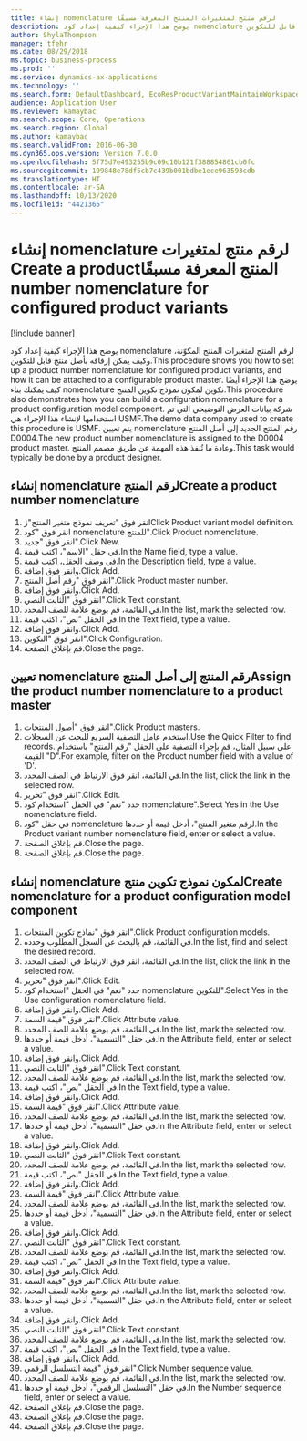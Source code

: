 ```yaml
---
title: إنشاء nomenclature لرقم منتج لمتغيرات المنتج المعرفة مسبقًا‬‏‫
description: يوضح هذا الإجراء كيفية إعداد كود nomenclature لرقم المنتج لمتغيرات المنتج المكوّنة، وكيف يمكن إرفاقه بأصل منتج قابل للتكوين.
author: ShylaThompson
manager: tfehr
ms.date: 08/29/2018
ms.topic: business-process
ms.prod: ''
ms.service: dynamics-ax-applications
ms.technology: ''
ms.search.form: DefaultDashboard, EcoResProductVariantMaintainWorkspace, EcoResNomenclature, EcoResProductListPage, EcoResProductDetails, PCProductConfigurationModelListPage, PCProductConfigurationModelDetails
audience: Application User
ms.reviewer: kamaybac
ms.search.scope: Core, Operations
ms.search.region: Global
ms.author: kamaybac
ms.search.validFrom: 2016-06-30
ms.dyn365.ops.version: Version 7.0.0
ms.openlocfilehash: 5f75d7e493255b9c09c10b121f388854861cb0fc
ms.sourcegitcommit: 199848e78df5cb7c439b001bdbe1ece963593cdb
ms.translationtype: HT
ms.contentlocale: ar-SA
ms.lasthandoff: 10/13/2020
ms.locfileid: "4421365"
---
```

# <a name="create-a-product-number-nomenclature-for-configured-product-variants"></a><span data-ttu-id="1e6b8-103">إنشاء nomenclature لرقم منتج لمتغيرات المنتج المعرفة مسبقًا‬‏‫</span><span class="sxs-lookup"><span data-stu-id="1e6b8-103">Create a product number nomenclature for configured product variants</span></span>

[!include [banner](../../includes/banner.md)]

<span data-ttu-id="1e6b8-104">يوضح هذا الإجراء كيفية إعداد كود nomenclature لرقم المنتج لمتغيرات المنتج المكوّنة، وكيف يمكن إرفاقه بأصل منتج قابل للتكوين.</span><span class="sxs-lookup"><span data-stu-id="1e6b8-104">This procedure shows you how to set up a product number nomenclature for configured product variants, and how it can be attached to a configurable product master.</span></span> <span data-ttu-id="1e6b8-105">يوضح هذا الإجراء أيضًا كيف يمكنك بناء nomenclature تكوين لمكون نموذج تكوين المنتج.</span><span class="sxs-lookup"><span data-stu-id="1e6b8-105">This procedure also demonstrates how you can build a configuration nomenclature for a product configuration model component.</span></span> <span data-ttu-id="1e6b8-106">شركة بيانات العرض التوضيحي التي تم استخدامها لإنشاء هذا الإجراء هي USMF.</span><span class="sxs-lookup"><span data-stu-id="1e6b8-106">The demo data company used to create this procedure is USMF.</span></span> <span data-ttu-id="1e6b8-107">يتم تعيين nomenclature رقم المنتج الجديد إلى أصل المنتج D0004.</span><span class="sxs-lookup"><span data-stu-id="1e6b8-107">The new product number nomenclature is assigned to the D0004 product master.</span></span> <span data-ttu-id="1e6b8-108">وعادة ما تُنفذ هذه المهمة عن طريق مصمم المنتج.</span><span class="sxs-lookup"><span data-stu-id="1e6b8-108">This task would typically be done by a product designer.</span></span>


## <a name="create-a-product-number-nomenclature"></a><span data-ttu-id="1e6b8-109">إنشاء nomenclature لرقم المنتج</span><span class="sxs-lookup"><span data-stu-id="1e6b8-109">Create a product number nomenclature</span></span>
1. <span data-ttu-id="1e6b8-110">انقر فوق "تعريف نموذج متغير المنتج"ز</span><span class="sxs-lookup"><span data-stu-id="1e6b8-110">Click Product variant model definition.</span></span>
2. <span data-ttu-id="1e6b8-111">انقر فوق "كود nomenclature للمنتج‬".</span><span class="sxs-lookup"><span data-stu-id="1e6b8-111">Click Product nomenclature.</span></span>
3. <span data-ttu-id="1e6b8-112">انقر فوق "جديد".</span><span class="sxs-lookup"><span data-stu-id="1e6b8-112">Click New.</span></span>
4. <span data-ttu-id="1e6b8-113">في حقل "الاسم"، اكتب قيمة.</span><span class="sxs-lookup"><span data-stu-id="1e6b8-113">In the Name field, type a value.</span></span>
5. <span data-ttu-id="1e6b8-114">في وصف الحقل، اكتب قيمة.</span><span class="sxs-lookup"><span data-stu-id="1e6b8-114">In the Description field, type a value.</span></span>
6. <span data-ttu-id="1e6b8-115">وانقر فوق إضافة.</span><span class="sxs-lookup"><span data-stu-id="1e6b8-115">Click Add.</span></span>
7. <span data-ttu-id="1e6b8-116">انقر فوق "رقم أصل المنتج".</span><span class="sxs-lookup"><span data-stu-id="1e6b8-116">Click Product master number.</span></span>
8. <span data-ttu-id="1e6b8-117">وانقر فوق إضافة.</span><span class="sxs-lookup"><span data-stu-id="1e6b8-117">Click Add.</span></span>
9. <span data-ttu-id="1e6b8-118">انقر فوق "الثابت النصي‬".</span><span class="sxs-lookup"><span data-stu-id="1e6b8-118">Click Text constant.</span></span>
10. <span data-ttu-id="1e6b8-119">في القائمة، قم بوضع علامة للصف المحدد.</span><span class="sxs-lookup"><span data-stu-id="1e6b8-119">In the list, mark the selected row.</span></span>
11. <span data-ttu-id="1e6b8-120">في الحقل "نص"، اكتب قيمة.</span><span class="sxs-lookup"><span data-stu-id="1e6b8-120">In the Text field, type a value.</span></span>
12. <span data-ttu-id="1e6b8-121">وانقر فوق إضافة.</span><span class="sxs-lookup"><span data-stu-id="1e6b8-121">Click Add.</span></span>
13. <span data-ttu-id="1e6b8-122">انقر فوق "التكوين".</span><span class="sxs-lookup"><span data-stu-id="1e6b8-122">Click Configuration.</span></span>
14. <span data-ttu-id="1e6b8-123">قم بإغلاق الصفحة.</span><span class="sxs-lookup"><span data-stu-id="1e6b8-123">Close the page.</span></span>

## <a name="assign-the-product-number-nomenclature-to-a-product-master"></a><span data-ttu-id="1e6b8-124">تعيين nomenclature رقم المنتج إلى أصل المنتج</span><span class="sxs-lookup"><span data-stu-id="1e6b8-124">Assign the product number nomenclature to a product master</span></span>
1. <span data-ttu-id="1e6b8-125">انقر فوق "أصول المنتجات".</span><span class="sxs-lookup"><span data-stu-id="1e6b8-125">Click Product masters.</span></span>
2. <span data-ttu-id="1e6b8-126">استخدم عامل التصفية السريع للبحث عن السجلات.</span><span class="sxs-lookup"><span data-stu-id="1e6b8-126">Use the Quick Filter to find records.</span></span> <span data-ttu-id="1e6b8-127">على سبيل المثال، قم بإجراء التصفية على الحقل "رقم المنتج" باستخدام القيمة "D".</span><span class="sxs-lookup"><span data-stu-id="1e6b8-127">For example, filter on the Product number field with a value of 'D'.</span></span>
3. <span data-ttu-id="1e6b8-128">في القائمة، انقر فوق الارتباط في الصف المحدد.</span><span class="sxs-lookup"><span data-stu-id="1e6b8-128">In the list, click the link in the selected row.</span></span>
4. <span data-ttu-id="1e6b8-129">انقر فوق "تحرير".</span><span class="sxs-lookup"><span data-stu-id="1e6b8-129">Click Edit.</span></span>
5. <span data-ttu-id="1e6b8-130">حدد "نعم" في الحقل "استخدام كود nomenclature".</span><span class="sxs-lookup"><span data-stu-id="1e6b8-130">Select Yes in the Use nomenclature field.</span></span>
6. <span data-ttu-id="1e6b8-131">في حقل "كود nomenclature لرقم متغير المنتج‬"، أدخل قيمة أو حددها.</span><span class="sxs-lookup"><span data-stu-id="1e6b8-131">In the Product variant number nomenclature field, enter or select a value.</span></span>
7. <span data-ttu-id="1e6b8-132">قم بإغلاق الصفحة.</span><span class="sxs-lookup"><span data-stu-id="1e6b8-132">Close the page.</span></span>
8. <span data-ttu-id="1e6b8-133">قم بإغلاق الصفحة.</span><span class="sxs-lookup"><span data-stu-id="1e6b8-133">Close the page.</span></span>

## <a name="create-nomenclature-for-a-product-configuration-model-component"></a><span data-ttu-id="1e6b8-134">إنشاء nomenclature لمكون نموذج تكوين منتج</span><span class="sxs-lookup"><span data-stu-id="1e6b8-134">Create nomenclature for a product configuration model component</span></span>
1. <span data-ttu-id="1e6b8-135">انقر فوق "نماذج تكوين المنتجات".</span><span class="sxs-lookup"><span data-stu-id="1e6b8-135">Click Product configuration models.</span></span>
2. <span data-ttu-id="1e6b8-136">في القائمة، قم بالبحث عن السجل المطلوب وحدده.</span><span class="sxs-lookup"><span data-stu-id="1e6b8-136">In the list, find and select the desired record.</span></span>
3. <span data-ttu-id="1e6b8-137">في القائمة، انقر فوق الارتباط في الصف المحدد.</span><span class="sxs-lookup"><span data-stu-id="1e6b8-137">In the list, click the link in the selected row.</span></span>
4. <span data-ttu-id="1e6b8-138">انقر فوق "تحرير".</span><span class="sxs-lookup"><span data-stu-id="1e6b8-138">Click Edit.</span></span>
5. <span data-ttu-id="1e6b8-139">حدد "نعم" في الحقل "استخدام كود nomenclature للتكوين‬".</span><span class="sxs-lookup"><span data-stu-id="1e6b8-139">Select Yes in the Use configuration nomenclature field.</span></span>
6. <span data-ttu-id="1e6b8-140">وانقر فوق إضافة.</span><span class="sxs-lookup"><span data-stu-id="1e6b8-140">Click Add.</span></span>
7. <span data-ttu-id="1e6b8-141">انقر فوق "قيمة السمة‬".</span><span class="sxs-lookup"><span data-stu-id="1e6b8-141">Click Attribute value.</span></span>
8. <span data-ttu-id="1e6b8-142">في القائمة، قم بوضع علامة للصف المحدد.</span><span class="sxs-lookup"><span data-stu-id="1e6b8-142">In the list, mark the selected row.</span></span>
9. <span data-ttu-id="1e6b8-143">في حقل "التسمية"، أدخل قيمة أو حددها.</span><span class="sxs-lookup"><span data-stu-id="1e6b8-143">In the Attribute field, enter or select a value.</span></span>
10. <span data-ttu-id="1e6b8-144">وانقر فوق إضافة.</span><span class="sxs-lookup"><span data-stu-id="1e6b8-144">Click Add.</span></span>
11. <span data-ttu-id="1e6b8-145">انقر فوق "الثابت النصي‬".</span><span class="sxs-lookup"><span data-stu-id="1e6b8-145">Click Text constant.</span></span>
12. <span data-ttu-id="1e6b8-146">في القائمة، قم بوضع علامة للصف المحدد.</span><span class="sxs-lookup"><span data-stu-id="1e6b8-146">In the list, mark the selected row.</span></span>
13. <span data-ttu-id="1e6b8-147">في الحقل "نص"، اكتب قيمة.</span><span class="sxs-lookup"><span data-stu-id="1e6b8-147">In the Text field, type a value.</span></span>
14. <span data-ttu-id="1e6b8-148">وانقر فوق إضافة.</span><span class="sxs-lookup"><span data-stu-id="1e6b8-148">Click Add.</span></span>
15. <span data-ttu-id="1e6b8-149">انقر فوق "قيمة السمة‬".</span><span class="sxs-lookup"><span data-stu-id="1e6b8-149">Click Attribute value.</span></span>
16. <span data-ttu-id="1e6b8-150">في القائمة، قم بوضع علامة للصف المحدد.</span><span class="sxs-lookup"><span data-stu-id="1e6b8-150">In the list, mark the selected row.</span></span>
17. <span data-ttu-id="1e6b8-151">في حقل "التسمية"، أدخل قيمة أو حددها.</span><span class="sxs-lookup"><span data-stu-id="1e6b8-151">In the Attribute field, enter or select a value.</span></span>
18. <span data-ttu-id="1e6b8-152">وانقر فوق إضافة.</span><span class="sxs-lookup"><span data-stu-id="1e6b8-152">Click Add.</span></span>
19. <span data-ttu-id="1e6b8-153">انقر فوق "الثابت النصي‬".</span><span class="sxs-lookup"><span data-stu-id="1e6b8-153">Click Text constant.</span></span>
20. <span data-ttu-id="1e6b8-154">في القائمة، قم بوضع علامة للصف المحدد.</span><span class="sxs-lookup"><span data-stu-id="1e6b8-154">In the list, mark the selected row.</span></span>
21. <span data-ttu-id="1e6b8-155">في الحقل "نص"، اكتب قيمة.</span><span class="sxs-lookup"><span data-stu-id="1e6b8-155">In the Text field, type a value.</span></span>
22. <span data-ttu-id="1e6b8-156">وانقر فوق إضافة.</span><span class="sxs-lookup"><span data-stu-id="1e6b8-156">Click Add.</span></span>
23. <span data-ttu-id="1e6b8-157">انقر فوق "قيمة السمة‬".</span><span class="sxs-lookup"><span data-stu-id="1e6b8-157">Click Attribute value.</span></span>
24. <span data-ttu-id="1e6b8-158">في القائمة، قم بوضع علامة للصف المحدد.</span><span class="sxs-lookup"><span data-stu-id="1e6b8-158">In the list, mark the selected row.</span></span>
25. <span data-ttu-id="1e6b8-159">في حقل "التسمية"، أدخل قيمة أو حددها.</span><span class="sxs-lookup"><span data-stu-id="1e6b8-159">In the Attribute field, enter or select a value.</span></span>
26. <span data-ttu-id="1e6b8-160">وانقر فوق إضافة.</span><span class="sxs-lookup"><span data-stu-id="1e6b8-160">Click Add.</span></span>
27. <span data-ttu-id="1e6b8-161">انقر فوق "الثابت النصي‬".</span><span class="sxs-lookup"><span data-stu-id="1e6b8-161">Click Text constant.</span></span>
28. <span data-ttu-id="1e6b8-162">في القائمة، قم بوضع علامة للصف المحدد.</span><span class="sxs-lookup"><span data-stu-id="1e6b8-162">In the list, mark the selected row.</span></span>
29. <span data-ttu-id="1e6b8-163">في الحقل "نص"، اكتب قيمة.</span><span class="sxs-lookup"><span data-stu-id="1e6b8-163">In the Text field, type a value.</span></span>
30. <span data-ttu-id="1e6b8-164">وانقر فوق إضافة.</span><span class="sxs-lookup"><span data-stu-id="1e6b8-164">Click Add.</span></span>
31. <span data-ttu-id="1e6b8-165">انقر فوق "قيمة السمة‬".</span><span class="sxs-lookup"><span data-stu-id="1e6b8-165">Click Attribute value.</span></span>
32. <span data-ttu-id="1e6b8-166">في القائمة، قم بوضع علامة للصف المحدد.</span><span class="sxs-lookup"><span data-stu-id="1e6b8-166">In the list, mark the selected row.</span></span>
33. <span data-ttu-id="1e6b8-167">في حقل "التسمية"، أدخل قيمة أو حددها.</span><span class="sxs-lookup"><span data-stu-id="1e6b8-167">In the Attribute field, enter or select a value.</span></span>
34. <span data-ttu-id="1e6b8-168">وانقر فوق إضافة.</span><span class="sxs-lookup"><span data-stu-id="1e6b8-168">Click Add.</span></span>
35. <span data-ttu-id="1e6b8-169">انقر فوق "الثابت النصي‬".</span><span class="sxs-lookup"><span data-stu-id="1e6b8-169">Click Text constant.</span></span>
36. <span data-ttu-id="1e6b8-170">في القائمة، قم بوضع علامة للصف المحدد.</span><span class="sxs-lookup"><span data-stu-id="1e6b8-170">In the list, mark the selected row.</span></span>
37. <span data-ttu-id="1e6b8-171">في الحقل "نص"، اكتب قيمة.</span><span class="sxs-lookup"><span data-stu-id="1e6b8-171">In the Text field, type a value.</span></span>
38. <span data-ttu-id="1e6b8-172">وانقر فوق إضافة.</span><span class="sxs-lookup"><span data-stu-id="1e6b8-172">Click Add.</span></span>
39. <span data-ttu-id="1e6b8-173">انقر فوق "قيمة التسلسل الرقمي".</span><span class="sxs-lookup"><span data-stu-id="1e6b8-173">Click Number sequence value.</span></span>
40. <span data-ttu-id="1e6b8-174">في القائمة، قم بوضع علامة للصف المحدد.</span><span class="sxs-lookup"><span data-stu-id="1e6b8-174">In the list, mark the selected row.</span></span>
41. <span data-ttu-id="1e6b8-175">في حقل "التسلسل الرقمي"، أدخل قيمة أو حددها.</span><span class="sxs-lookup"><span data-stu-id="1e6b8-175">In the Number sequence field, enter or select a value.</span></span>
42. <span data-ttu-id="1e6b8-176">قم بإغلاق الصفحة.</span><span class="sxs-lookup"><span data-stu-id="1e6b8-176">Close the page.</span></span>
43. <span data-ttu-id="1e6b8-177">قم بإغلاق الصفحة.</span><span class="sxs-lookup"><span data-stu-id="1e6b8-177">Close the page.</span></span>
44. <span data-ttu-id="1e6b8-178">قم بإغلاق الصفحة.</span><span class="sxs-lookup"><span data-stu-id="1e6b8-178">Close the page.</span></span>


